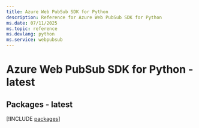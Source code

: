 ```yaml
---
title: Azure Web PubSub SDK for Python
description: Reference for Azure Web PubSub SDK for Python
ms.date: 07/11/2025
ms.topic: reference
ms.devlang: python
ms.service: webpubsub
---
```

# Azure Web PubSub SDK for Python - latest
## Packages - latest
[!INCLUDE [packages](web-pubsub-index.md)]